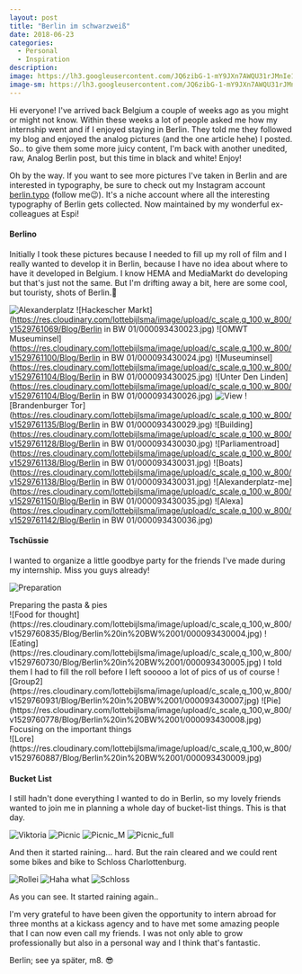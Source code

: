 ```yaml
---
layout: post
title: "Berlin im schwarzweiß"
date: 2018-06-23
categories:
  - Personal
  - Inspiration
description:
image: https://lh3.googleusercontent.com/JQ6zibG-1-mY9JXn7AWQU31rJMnIe11blZBzMVl-neSd0HwZ_UM1P7VjoE_Beec6GNGrCaKVbS57vqHinensb1nCXJ_Kv6waKbCGQCtRResjNvNNB-lh_N6Uxc9Ca-XQNcJEhaMOhRckzq1ljgcXc0Wzu-yvpzDbEpLEtzpXEm81MSsUUMt68Wl_6wDzcgeGD-qblKOY9uOMLSKRiOHJABRIglQeU-0pSDw5YzfKOPW5Fn7e3gu2TQnSY4SS18zFFEiqID4ut82rWLUy9GvmDwZfkm045LQeJms2r3MVCfG5HALPIC5p_bLs3mQ6ZTr4QaLdYkG2JAZKMMXGbM82Rm0Taqd3XlErMtYnzKh-ifdgOX5DSpEI-ja9Wy1ToC5edwmrQLmBrj-gglX8Tm7_7jISC2bcjknn5QQGNg1VWOQOyKxuCYiP3Y30XTsT2tban2PyJHGLAGhoaQPs6q-QzoK1rmTo_ag9PSzNouRhuKi4QZX6fIl_znyiPlyVCUfvTtuRnAmpBMnGHd6Bt5AO_iR9PoOeydMSQV3p-kDhacTmyv3wMx-KS44pSAVRGUim_dUfexFElguXw1QGS6Pf0KLwbM4Le6Q6li8SpiI3pY4pm5-n3VMN2hZGx10veJELavIKyYqwA9Y2UMdfj9FEsotbDPM=w1545-h1024-no
image-sm: https://lh3.googleusercontent.com/JQ6zibG-1-mY9JXn7AWQU31rJMnIe11blZBzMVl-neSd0HwZ_UM1P7VjoE_Beec6GNGrCaKVbS57vqHinensb1nCXJ_Kv6waKbCGQCtRResjNvNNB-lh_N6Uxc9Ca-XQNcJEhaMOhRckzq1ljgcXc0Wzu-yvpzDbEpLEtzpXEm81MSsUUMt68Wl_6wDzcgeGD-qblKOY9uOMLSKRiOHJABRIglQeU-0pSDw5YzfKOPW5Fn7e3gu2TQnSY4SS18zFFEiqID4ut82rWLUy9GvmDwZfkm045LQeJms2r3MVCfG5HALPIC5p_bLs3mQ6ZTr4QaLdYkG2JAZKMMXGbM82Rm0Taqd3XlErMtYnzKh-ifdgOX5DSpEI-ja9Wy1ToC5edwmrQLmBrj-gglX8Tm7_7jISC2bcjknn5QQGNg1VWOQOyKxuCYiP3Y30XTsT2tban2PyJHGLAGhoaQPs6q-QzoK1rmTo_ag9PSzNouRhuKi4QZX6fIl_znyiPlyVCUfvTtuRnAmpBMnGHd6Bt5AO_iR9PoOeydMSQV3p-kDhacTmyv3wMx-KS44pSAVRGUim_dUfexFElguXw1QGS6Pf0KLwbM4Le6Q6li8SpiI3pY4pm5-n3VMN2hZGx10veJELavIKyYqwA9Y2UMdfj9FEsotbDPM=w1545-h1024-no
---
```


Hi everyone! I've arrived back Belgium a couple of weeks ago as you might or might not know. Within these weeks a lot of people asked me how my internship went and if I enjoyed staying in Berlin. They told me they followed my blog and enjoyed the analog pictures (and the one article hehe) I posted. So.. to give them some more juicy content, I'm back with another unedited, raw, Analog Berlin post, but this time in black and white! Enjoy!

Oh by the way. If you want to see more pictures I've taken in Berlin and are interested in typography, be sure to check out my Instagram account [berlin.typo](https://instagram.com/berlin.typo) (follow me😉). It's a niche account where all the interesting typography of Berlin gets collected. Now maintained by my wonderful ex-colleagues at Espi!

#### Berlino

Initially I took these pictures because I needed to fill up my roll of film and I really wanted to develop it in Berlin, because I have no idea about where to have it developed in Belgium. I know HEMA and MediaMarkt do developing but that's just not the same. But I'm drifting away a bit, here are some cool, but touristy, shots of Berlin.🤟

![Alexanderplatz](https://res.cloudinary.com/lottebijlsma/image/upload/c_scale,q_100,w_800/v1529761075/Blog/Berlin%20in%20BW%2001/000093430022.jpg)
![Hackescher Markt](https://res.cloudinary.com/lottebijlsma/image/upload/c_scale,q_100,w_800/v1529761069/Blog/Berlin in BW 01/000093430023.jpg)
![OMWT Museuminsel](https://res.cloudinary.com/lottebijlsma/image/upload/c_scale,q_100,w_800/v1529761100/Blog/Berlin in BW 01/000093430024.jpg)
![Museuminsel](https://res.cloudinary.com/lottebijlsma/image/upload/c_scale,q_100,w_800/v1529761104/Blog/Berlin in BW 01/000093430025.jpg)
![Unter Den Linden](https://res.cloudinary.com/lottebijlsma/image/upload/c_scale,q_100,w_800/v1529761104/Blog/Berlin in BW 01/000093430026.jpg)
![View](https://res.cloudinary.com/lottebijlsma/image/upload/c_scale,q_100,w_800/v1529761087/Blog/Berlin%20in%20BW%2001/000093430028.jpg)
![Brandenburger Tor](https://res.cloudinary.com/lottebijlsma/image/upload/c_scale,q_100,w_800/v1529761135/Blog/Berlin in BW 01/000093430029.jpg)
![Building](https://res.cloudinary.com/lottebijlsma/image/upload/c_scale,q_100,w_800/v1529761128/Blog/Berlin in BW 01/000093430030.jpg)
![Parliamentroad](https://res.cloudinary.com/lottebijlsma/image/upload/c_scale,q_100,w_800/v1529761138/Blog/Berlin in BW 01/000093430031.jpg)
![Boats](https://res.cloudinary.com/lottebijlsma/image/upload/c_scale,q_100,w_800/v1529761138/Blog/Berlin in BW 01/000093430031.jpg)
![Alexanderplatz-me](https://res.cloudinary.com/lottebijlsma/image/upload/c_scale,q_100,w_800/v1529761150/Blog/Berlin in BW 01/000093430035.jpg)
![Alexa](https://res.cloudinary.com/lottebijlsma/image/upload/c_scale,q_100,w_800/v1529761142/Blog/Berlin in BW 01/000093430036.jpg)

#### Tschüssie

I wanted to organize a little goodbye party for the friends I've made during my internship. Miss you guys already!

![Preparation](https://res.cloudinary.com/lottebijlsma/image/upload/c_scale,q_100,w_800/v1529760768/Blog/Berlin%20in%20BW%2001/000093430001.jpg)
<figcaption>Preparing the pasta & pies</figcaption>
![Food for thought](https://res.cloudinary.com/lottebijlsma/image/upload/c_scale,q_100,w_800/v1529760835/Blog/Berlin%20in%20BW%2001/000093430004.jpg)
![Eating](https://res.cloudinary.com/lottebijlsma/image/upload/c_scale,q_100,w_800/v1529760730/Blog/Berlin%20in%20BW%2001/000093430005.jpg)
I told them I had to fill the roll before I left sooooo a lot of pics of us of course
![Group2](https://res.cloudinary.com/lottebijlsma/image/upload/c_scale,q_100,w_800/v1529760931/Blog/Berlin%20in%20BW%2001/000093430007.jpg)
![Pie](https://res.cloudinary.com/lottebijlsma/image/upload/c_scale,q_100,w_800/v1529760778/Blog/Berlin%20in%20BW%2001/000093430008.jpg)
<figcaption>Focusing on the important things</figcaption>
![Lore](https://res.cloudinary.com/lottebijlsma/image/upload/c_scale,q_100,w_800/v1529760887/Blog/Berlin%20in%20BW%2001/000093430009.jpg)

#### Bucket List
I still hadn't done everything I wanted to do in Berlin, so my lovely friends wanted to join me in planning a whole day of bucket-list things. This is that day.

![Viktoria](https://res.cloudinary.com/lottebijlsma/image/upload/c_scale,q_100,w_800/v1529760951/Blog/Berlin%20in%20BW%2001/000093430010.jpg)
![Picnic](https://res.cloudinary.com/lottebijlsma/image/upload/c_scale,q_100,w_800/v1529760884/Blog/Berlin%20in%20BW%2001/000093430011.jpg)
![Picnic_M](https://res.cloudinary.com/lottebijlsma/image/upload/c_scale,q_100,w_800/v1529760967/Blog/Berlin%20in%20BW%2001/000093430012.jpg)
![Picnic_full](https://res.cloudinary.com/lottebijlsma/image/upload/c_scale,q_100,w_800/v1529761125/Blog/Berlin%20in%20BW%2001/000093430013.jpg)

And then it started raining... hard. But the rain cleared and we could rent some bikes and bike to Schloss Charlottenburg.

![Rollei](https://res.cloudinary.com/lottebijlsma/image/upload/c_scale,q_100,w_800/v1529761069/Blog/Berlin%20in%20BW%2001/000093430015.jpg)
![Haha what](https://res.cloudinary.com/lottebijlsma/image/upload/c_scale,q_100,w_800/v1529760999/Blog/Berlin%20in%20BW%2001/000093430016.jpg)
![Schloss](https://res.cloudinary.com/lottebijlsma/image/upload/c_scale,q_100,w_800/v1529761014/Blog/Berlin%20in%20BW%2001/000093430019.jpg)
<figcaption>As you can see. It started raining again..</figcaption>



I'm very grateful to have been given the opportunity to intern abroad for three months at a kickass agency and to have met some amazing people that I can now even call my friends. I was not only able to grow professionally but also in a personal way and I think that's fantastic.

Berlin; see ya später, m8. 😎
